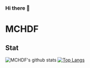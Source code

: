 ### Hi there 👋

# MCHDF

## Stat
![MCHDF's github stats](https://github-readme-stats.vercel.app/api?username=MCHDF&hide=contribs,issues)
[![Top Langs](https://github-readme-stats.vercel.app/api/top-langs/?username=MCHDF)](https://github.com/MCHDF/github-readme-stats)

<!--
**MCHDF/MCHDF** is a ✨ _special_ ✨ repository because its `README.md` (this file) appears on your GitHub profile.

Here are some ideas to get you started:

- 🔭 I’m currently working on ...
- 🌱 I’m currently learning ...
- 👯 I’m looking to collaborate on ...
- 🤔 I’m looking for help with ...
- 💬 Ask me about ...
- 📫 How to reach me: ...
- 😄 Pronouns: ...
- ⚡ Fun fact: ...
-->
